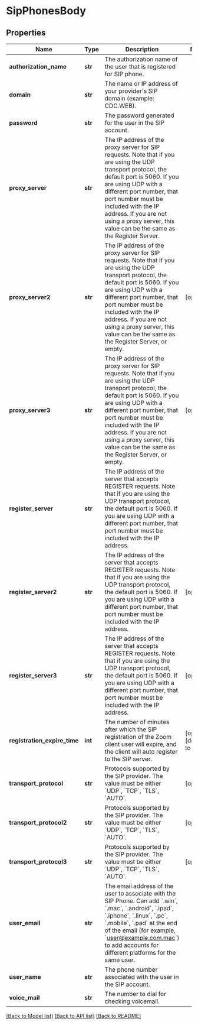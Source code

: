 # SipPhonesBody

## Properties
Name | Type | Description | Notes
------------ | ------------- | ------------- | -------------
**authorization_name** | **str** | The authorization name of the user that is registered for SIP phone. | 
**domain** | **str** | The name or IP address of your provider&#x27;s SIP domain (example: CDC.WEB).  | 
**password** | **str** | The password generated for the user in the SIP account. | 
**proxy_server** | **str** | The IP address of the proxy server for SIP requests. Note that if you are using the UDP transport protocol, the default port is 5060. If you are using UDP with a different port number, that port number must be included with the IP address. If you are not using a proxy server, this value can be the same as the Register Server. | 
**proxy_server2** | **str** | The IP address of the proxy server for SIP requests. Note that if you are using the UDP transport protocol, the default port is 5060. If you are using UDP with a different port number, that port number must be included with the IP address. If you are not using a proxy server, this value can be the same as the Register Server, or empty. | [optional] 
**proxy_server3** | **str** | The IP address of the proxy server for SIP requests. Note that if you are using the UDP transport protocol, the default port is 5060. If you are using UDP with a different port number, that port number must be included with the IP address. If you are not using a proxy server, this value can be the same as the Register Server, or empty. | [optional] 
**register_server** | **str** | The IP address of the server that accepts REGISTER requests. Note that if you are using the UDP transport protocol, the default port is 5060. If you are using UDP with a different port number, that port number must be included with the IP address. | 
**register_server2** | **str** | The IP address of the server that accepts REGISTER requests. Note that if you are using the UDP transport protocol, the default port is 5060. If you are using UDP with a different port number, that port number must be included with the IP address. | [optional] 
**register_server3** | **str** | The IP address of the server that accepts REGISTER requests. Note that if you are using the UDP transport protocol, the default port is 5060. If you are using UDP with a different port number, that port number must be included with the IP address. | [optional] 
**registration_expire_time** | **int** | The number of minutes after which the SIP registration of the Zoom client user will expire, and the client will auto register to the SIP server. | [optional] [default to 60]
**transport_protocol** | **str** | Protocols supported by the SIP provider.     The value must be either &#x60;UDP&#x60;, &#x60;TCP&#x60;, &#x60;TLS&#x60;, &#x60;AUTO&#x60;. | [optional] 
**transport_protocol2** | **str** | Protocols supported by the SIP provider.     The value must be either &#x60;UDP&#x60;, &#x60;TCP&#x60;, &#x60;TLS&#x60;, &#x60;AUTO&#x60;. | [optional] 
**transport_protocol3** | **str** | Protocols supported by the SIP provider.     The value must be either &#x60;UDP&#x60;, &#x60;TCP&#x60;, &#x60;TLS&#x60;, &#x60;AUTO&#x60;. | [optional] 
**user_email** | **str** | The email address of the user to associate with the SIP Phone. Can add &#x60;.win&#x60;, &#x60;.mac&#x60;, &#x60;.android&#x60;, &#x60;.ipad&#x60;, &#x60;.iphone&#x60;, &#x60;.linux&#x60;, &#x60;.pc&#x60;, &#x60;.mobile&#x60;, &#x60;.pad&#x60; at the end of the email (for example, &#x60;user@example.com.mac&#x60;) to add accounts for different platforms for the same user. | 
**user_name** | **str** | The phone number associated with the user in the SIP account. | 
**voice_mail** | **str** | The number to dial for checking voicemail. | 

[[Back to Model list]](../README.md#documentation-for-models) [[Back to API list]](../README.md#documentation-for-api-endpoints) [[Back to README]](../README.md)

